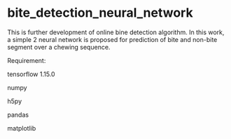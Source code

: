 # bite_detection_neural_network
This is further development of online bine detection algorithm. In this work, a simple 2 neural network is proposed for prediction of bite and non-bite segment over a chewing sequence.

Requirement:

tensorflow 1.15.0

numpy

h5py

pandas

matplotlib
